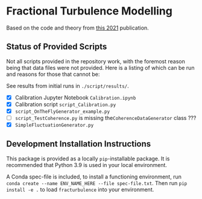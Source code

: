 # Fractional Turbulence Modelling 

Based on the code and theory from [this 2021](https://arxiv.org/pdf/2107.11046.pdf) publication. 

## Status of Provided Scripts 

Not all scripts provided in the repository work, with the foremost reason being that data files were not provided. Here is a listing of which can be run and reasons for those that cannot be: 

See results from initial runs in ``./script/results/``. 

- [x] Calibration Jupyter Notebook ``Calibration.ipynb`` 
- [x] Calibration script ``script_Calibration.py`` 
- [x] ``script_OnTheFlyGenerator_example.py`` 
- [ ] ``script_TestCoherence.py`` is missing the``CoherenceDataGenerator`` class ???
- [x] ``SimpleFluctuationGenerator.py`` 

## Development Installation Instructions 

This package is provided as a locally ``pip``-installable package. It is recommended that Python 3.9 is used in your local environment. 

A Conda spec-file is included, to install a functioning environment, run ``conda create --name ENV_NAME_HERE --file spec-file.txt``. Then run ``pip install -e .`` to load ``fracturbulence`` into your environment. 

